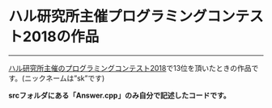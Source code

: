 <h1>ハル研究所主催プログラミングコンテスト2018の作品</h1>
<hr>
<p><a href="https://www.hallab.co.jp/progcon/2018/result/">ハル研究所主催のプログラミングコンテスト2018</a>で13位を頂いたときの作品です。(ニックネームは”sk”です)</p>
<p style="font-weight: bold;">srcフォルダにある「Answer.cpp」のみ自分で記述したコードです。</p>